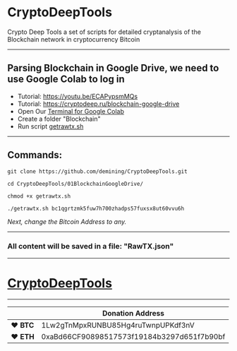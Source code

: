 # CryptoDeepTools
Crypto Deep Tools a set of scripts for detailed cryptanalysis of the Blockchain network in cryptocurrency Bitcoin 

---

## Parsing Blockchain in Google Drive, we need to use Google Colab to log in

* Tutorial: https://youtu.be/ECAPypsmMQs
* Tutorial: https://cryptodeep.ru/blockchain-google-drive
* Open Our [Terminal for Google Colab](https://github.com/demining/TerminalGoogleColab)
* Create a folder "Blockchain" 
* Run script [getrawtx.sh](https://github.com/demining/CryptoDeepTools/blob/main/01BlockchainGoogleDrive/getrawtx.sh)

---

## Commands:

    git clone https://github.com/demining/CryptoDeepTools.git
    
    cd CryptoDeepTools/01BlockchainGoogleDrive/

    chmod +x getrawtx.sh
    
    ./getrawtx.sh bc1qgrtzmk5fuw7h700zhadps57fuxsx8ut60vvu6h

*Next, change the Bitcoin Address to any.*


---
### All content will be saved in a file: "RawTX.json"

---


# [CryptoDeepTools](https://github.com/demining/CryptoDeepTools/)


---



|  | Donation Address |
| --- | --- |
| ♥ __BTC__ | 1Lw2gTnMpxRUNBU85Hg4ruTwnpUPKdf3nV |
| ♥ __ETH__ | 0xaBd66CF90898517573f19184b3297d651f7b90bf |
